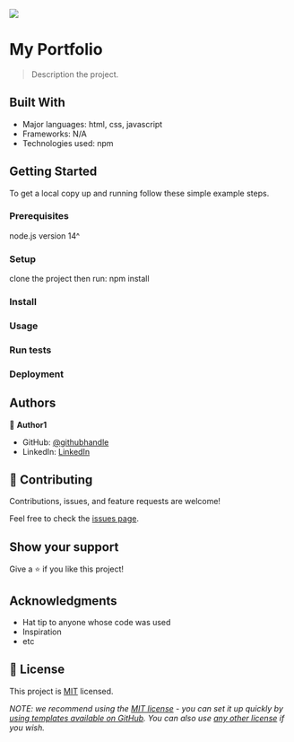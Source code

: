 ![](https://img.shields.io/badge/Microverse-blueviolet)

# My Portfolio

> Description the project.


## Built With

- Major languages: html, css, javascript
- Frameworks: N/A
- Technologies used: npm

<!-- ## Live Demo (if available)

[Live Demo Link](https://livedemo.com) -->


## Getting Started


To get a local copy up and running follow these simple example steps.

### Prerequisites
node.js version 14^

### Setup
clone the project then run: npm install

### Install

### Usage

### Run tests

### Deployment



## Authors

👤 **Author1**

- GitHub: [@githubhandle](https://github.com/shinyenyi)
- LinkedIn: [LinkedIn](https://www.linkedin.com/in/miguel-shinyenyi/)

## 🤝 Contributing

Contributions, issues, and feature requests are welcome!

Feel free to check the [issues page](../../issues/).

## Show your support

Give a ⭐️ if you like this project!

## Acknowledgments

- Hat tip to anyone whose code was used
- Inspiration
- etc

## 📝 License

This project is [MIT](./LICENSE) licensed.

_NOTE: we recommend using the [MIT license](https://choosealicense.com/licenses/mit/) - you can set it up quickly by [using templates available on GitHub](https://docs.github.com/en/communities/setting-up-your-project-for-healthy-contributions/adding-a-license-to-a-repository). You can also use [any other license](https://choosealicense.com/licenses/) if you wish._